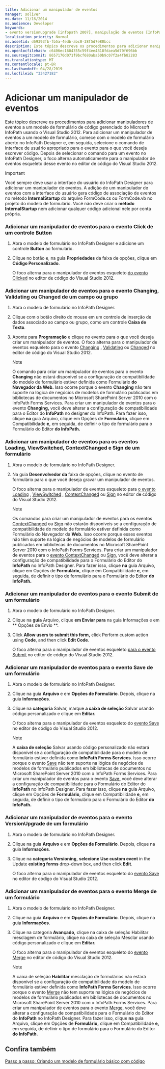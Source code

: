 ```yaml
---
title: Adicionar um manipulador de eventos
manager: soliver
ms.date: 11/16/2014
ms.audience: Developer
keywords:
- evento versionupgrade [infopath 2007], manipulação de eventos [InfoPath 2007],Evento Changing [InfoPath 2007],InfoPath 2007, adicionando manipuladores de eventos,Evento Alterado [InfoPath 2007],evento ContextChanged [InfoPath 2007],Evento Click [InfoPath 2007],eventos [InfoPath 2007], adicionando manipuladores de eventos, evento Sign [InfoPath 2007], evento ViewSwitched [InfoPath 2007],manipulação de eventos [InfoPath 2007], evento Merge [InfoPath 2007],Evento de validação [InfoPath 2007],Evento Enviar [InfoPath 2007],Evento Save [InfoPath 2007] ,Evento Loading [InfoPath 2007]
localization_priority: Normal
ms.assetid: d69393fb-fb5a-4edb-abc0-38f5d7e80bcc
description: Este tópico descreve os procedimentos para adicionar manipuladores de eventos a um modelo de formulário de código gerenciado do Microsoft InfoPath usando o Visual Studio 2012. Para adicionar um manipulador de eventos a um modelo de formulário, comece com o modelo de formulário aberto no InfoPath Designer e, em seguida, selecione o comando de interface de usuário apropriado para o evento para o que você deseja escrever código. Depois de selecionar o comando para um evento no InfoPath Designer, o foco alterna automaticamente para o manipulador de eventos esqueleto desse evento no editor de código do Visual Studio 2012.
ms.openlocfilehash: c6406ec1604355c59f4ee4818fdaea5d70f696bb
ms.sourcegitcommit: 8657170d071f9bcf680aba50b9c07f2a4fb82283
ms.translationtype: MT
ms.contentlocale: pt-BR
ms.lasthandoff: 04/28/2019
ms.locfileid: "33427182"
---
```

# <a name="add-an-event-handler"></a>Adicionar um manipulador de eventos

Este tópico descreve os procedimentos para adicionar manipuladores de eventos a um modelo de formulário de código gerenciado do Microsoft InfoPath usando o Visual Studio 2012. Para adicionar um manipulador de eventos a um modelo de formulário, comece com o modelo de formulário aberto no InfoPath Designer e, em seguida, selecione o comando de interface de usuário apropriado para o evento para o que você deseja escrever código. Depois de selecionar o comando para um evento no InfoPath Designer, o foco alterna automaticamente para o manipulador de eventos esqueleto desse evento no editor de código do Visual Studio 2012.
  
> [!IMPORTANT]
> Você sempre deve usar a interface do usuário do InfoPath Designer para adicionar um manipulador de eventos. A adição de um manipulador de eventos com a interface do usuário gera código de associação de eventos no método **InternalStartup** do arquivo FormCode.cs ou FormCode.vb no projeto do modelo de formulário. Você não deve criar o **método InternalStartup** nem adicionar qualquer código adicional nele por conta própria. 
  
### <a name="add-an-event-handler-for-the-click-event-of-a-button-control"></a>Adicionar um manipulador de eventos para o evento Click de um controle Button

1. Abra o modelo de formulário no InfoPath Designer e adicione um controle **Button** ao formulário. 
    
2. Clique no botão e, na guia **Propriedades** da faixa de opções, clique em **Código Personalizado.**
    
    O foco alterna para o manipulador de eventos esqueleto [do evento Clicked](https://msdn.microsoft.com/library/Microsoft.Office.InfoPath.ButtonEvent.Clicked.aspx) no editor de código do Visual Studio 2012. 
    
### <a name="add-an-event-handler-for-the-changing-validating-or-changed-event-of-a-field-or-group"></a>Adicionar um manipulador de eventos para o evento Changing, Validating ou Changed de um campo ou grupo

1. Abra o modelo de formulário no InfoPath Designer.
    
2. Clique com o botão direito do mouse em um controle de inserção de dados associado ao campo ou grupo, como um controle **Caixa de Texto**. 
    
3. Aponte para **Programação** e clique no evento para o que você deseja criar um manipulador de eventos. O foco alterna para o manipulador de eventos esqueleto para o evento [Changing](https://msdn.microsoft.com/library/Microsoft.Office.InfoPath.XmlEvent.Changing.aspx) , [Validating](https://msdn.microsoft.com/library/Microsoft.Office.InfoPath.XmlEvent.Validating.aspx) ou [Changed](https://msdn.microsoft.com/library/Microsoft.Office.InfoPath.XmlEvent.Changed.aspx) no editor de código do Visual Studio 2012. 
    
    > [!NOTE]
    > O comando para criar um manipulador de eventos para o evento **Changing** não estará disponível se a configuração de compatibilidade do modelo de formulário estiver definida como Formulário **do Navegador da Web.** Isso ocorre porque o evento **Changing** não tem suporte na lógica de negócios de modelos de formulário publicados em bibliotecas de documentos no Microsoft SharePoint Server 2010 com o InfoPath Forms Services. Para criar um manipulador de eventos para o evento **Changing,** você deve alterar a configuração de compatibilidade para o Editor do **InfoPath** no designer do InfoPath. Para fazer isso, clique **na** guia Arquivo, clique em  Opções de **Formulário,** clique em Compatibilidade **e,** em seguida, de definir o tipo de formulário para o Formulário do Editor **do InfoPath.** 
  
### <a name="add-an-event-handler-for-the-loading-viewswitched-contextchanged-and-sign-events-of-a-form"></a>Adicionar um manipulador de eventos para os eventos Loading, ViewSwitched, ContextChanged e Sign de um formulário

1. Abra o modelo de formulário no InfoPath Designer.
    
2. Na guia **Desenvolvedor da** faixa de opções, clique no evento de formulário para o que você deseja gravar um manipulador de eventos. 
    
    O foco alterna para o manipulador de eventos esqueleto para [o evento Loading](https://msdn.microsoft.com/library/Microsoft.Office.InfoPath.FormEvents.Loading.aspx) , [ViewSwitched](https://msdn.microsoft.com/library/Microsoft.Office.InfoPath.FormEvents.ViewSwitched.aspx) , [ContextChanged](https://msdn.microsoft.com/library/Microsoft.Office.InfoPath.FormEvents.ContextChanged.aspx) ou [Sign](https://msdn.microsoft.com/library/Microsoft.Office.InfoPath.FormEvents.Sign.aspx) no editor de código do Visual Studio 2012. 
    
    > [!NOTE]
    > Os comandos para criar um manipulador de eventos para os eventos [ContextChanged](https://msdn.microsoft.com/library/Microsoft.Office.InfoPath.FormEvents.ContextChanged.aspx) ou [Sign](https://msdn.microsoft.com/library/Microsoft.Office.InfoPath.FormEvents.Sign.aspx) não estarão disponíveis se a configuração de compatibilidade do modelo de formulário estiver definida como Formulário do Navegador da **Web.** Isso ocorre porque esses eventos não têm suporte na lógica de negócios de modelos de formulário publicados em bibliotecas de documentos no Microsoft SharePoint Server 2010 com o InfoPath Forms Services. Para criar um manipulador de eventos para o [evento ContextChanged](https://msdn.microsoft.com/library/Microsoft.Office.InfoPath.FormEvents.ContextChanged.aspx) ou [Sign,](https://msdn.microsoft.com/library/Microsoft.Office.InfoPath.FormEvents.Sign.aspx) você deve alterar a configuração de compatibilidade para o Formulário do Editor do **InfoPath** no InfoPath Designer. Para fazer isso, clique **na** guia Arquivo, clique em  Opções de **Formulário,** clique em Compatibilidade **e,** em seguida, de definir o tipo de formulário para o Formulário do Editor **do InfoPath.** 
  
### <a name="add-an-event-handler-for-the-submit-event-of-a-form"></a>Adicionar um manipulador de eventos para o evento Submit de um formulário

1. Abra o modelo de formulário no InfoPath Designer.
    
2. Clique na **guia** Arquivo, clique  **em Enviar para** na guia Informações e em ** Opções de Envio **.
    
3. Click **Allow users to submit this form,** click Perform custom action using **Code**, and then click **Edit Code**.
    
    O foco alterna para o manipulador de eventos esqueleto [para o evento Submit](https://msdn.microsoft.com/library/Microsoft.Office.InfoPath.FormEvents.Submit.aspx) no editor de código do Visual Studio 2012. 
    
### <a name="add-an-event-handler-for-the-save-event-of-a-form"></a>Adicionar um manipulador de eventos para o evento Save de um formulário

1. Abra o modelo de formulário no InfoPath Designer.
    
2. Clique na guia **Arquivo** e em **Opções de Formulário**. Depois, clique na guia **Informações**. 
    
3. Clique na **categoria** Salvar, marque **a caixa de seleção** Salvar usando código personalizado e clique em **Editar.**
    
    O foco alterna para o manipulador de eventos esqueleto do [evento Save](https://msdn.microsoft.com/library/Microsoft.Office.InfoPath.FormEvents.Save.aspx) no editor de código do Visual Studio 2012. 
    
    > [!NOTE]
    > A **caixa de seleção** Salvar usando código personalizado não estará disponível se a configuração de compatibilidade para o modelo de formulário estiver definida como **InfoPath Forms Services**. Isso ocorre porque o evento [Save](https://msdn.microsoft.com/library/Microsoft.Office.InfoPath.FormEvents.Save.aspx) não tem suporte na lógica de negócios de modelos de formulário publicados em bibliotecas de documentos no Microsoft SharePoint Server 2010 com o InfoPath Forms Services. Para criar um manipulador de eventos para o evento [Save,](https://msdn.microsoft.com/library/Microsoft.Office.InfoPath.FormEvents.Save.aspx) você deve alterar a configuração de compatibilidade para o Formulário do Editor do **InfoPath** no InfoPath Designer. Para fazer isso, clique **na** guia Arquivo, clique em  Opções de **Formulário,** clique em Compatibilidade **e,** em seguida, de definir o tipo de formulário para o Formulário do Editor **do InfoPath.** 
  
### <a name="add-an-event-handler-for-the-versionupgrade-event-of-a-form"></a>Adicionar um manipulador de eventos para o evento VersionUpgrade de um formulário

1. Abra o modelo de formulário no InfoPath Designer.
    
2. Clique na guia **Arquivo** e em **Opções de Formulário**. Depois, clique na guia **Informações**. 
    
3. Clique na **categoria Versioning,** **selecione Use custom event** in the Update **existing forms** drop-down box, and then click **Edit**.
    
    O foco alterna para o manipulador de eventos esqueleto do [evento Save](https://msdn.microsoft.com/library/Microsoft.Office.InfoPath.FormEvents.Save.aspx) no editor de código do Visual Studio 2012. 
    
### <a name="add-an-event-handler-for-the-merge-event-of-a-form"></a>Adicionar um manipulador de eventos para o evento Merge de um formulário

1. Abra o modelo de formulário no InfoPath Designer.
    
2. Clique na guia **Arquivo** e em **Opções de Formulário**. Depois, clique na guia **Informações**. 
    
3. Clique na categoria **Avançado,** clique na caixa de  seleção Habilitar mesclagem de formulário, clique na caixa de seleção Mesclar usando código personalizado e clique em **Editar.** 
    
    O foco alterna para o manipulador de eventos esqueleto do [evento Merge](https://msdn.microsoft.com/library/Microsoft.Office.InfoPath.FormEvents.Merge.aspx) no editor de código do Visual Studio 2012. 
    
    > [!NOTE]
    > A caixa de seleção **Habilitar** mesclação de formulários não estará disponível se a configuração de compatibilidade do modelo de formulário estiver definida como **InfoPath Forms Services**. Isso ocorre porque o evento [Merge](https://msdn.microsoft.com/library/Microsoft.Office.InfoPath.FormEvents.Merge.aspx) não tem suporte na lógica de negócios de modelos de formulário publicados em bibliotecas de documentos no Microsoft SharePoint Server 2010 com o InfoPath Forms Services. Para criar um manipulador de eventos para o evento [Merge,](https://msdn.microsoft.com/library/Microsoft.Office.InfoPath.FormEvents.Merge.aspx) você deve alterar a configuração de compatibilidade para o Formulário do Editor do **InfoPath** no InfoPath Designer. Para fazer isso, clique **na** guia Arquivo, clique em  Opções de **Formulário,** clique em Compatibilidade **e,** em seguida, de definir o tipo de formulário para o Formulário do Editor **do InfoPath.** 
  
## <a name="see-also"></a>Confira também



[Passo a passo: Criando um modelo de formulário básico com código](walkthrough-creating-a-basic-form-template-with-code.md)

